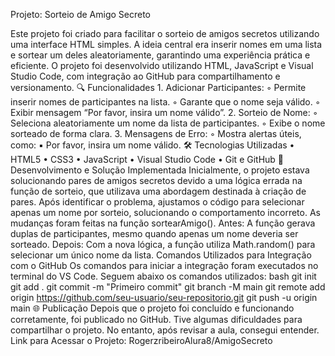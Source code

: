 Projeto: Sorteio de Amigo Secreto

Este projeto foi criado para facilitar o sorteio de amigos secretos utilizando uma interface HTML simples. A ideia central era inserir nomes em uma lista e sortear um deles aleatoriamente, garantindo uma experiência prática e eficiente. O projeto foi desenvolvido utilizando HTML, JavaScript e Visual Studio Code, com integração ao GitHub para compartilhamento e versionamento.
🔍 Funcionalidades
    1. Adicionar Participantes:
        ◦ Permite inserir nomes de participantes na lista.
        ◦ Garante que o nome seja válido.
        ◦ Exibir  mensagem “Por favor, insira um nome válido”.
    2. Sorteio de Nome:
        ◦ Seleciona aleatoriamente um nome da lista de participantes.
        ◦ Exibe o nome sorteado de forma clara.
    3. Mensagens de Erro:
        ◦ Mostra alertas úteis, como:
            ▪ Por favor, insira um nome válido.
🛠️ Tecnologias Utilizadas
    • HTML5
    • CSS3
    • JavaScript
    • Visual Studio Code
    • Git e GitHub
🚀 Desenvolvimento e Solução Implementada
Inicialmente, o projeto estava solucionando pares de amigos secretos devido a uma lógica errada na função de sorteio, que utilizava uma abordagem destinada à criação de pares. Após identificar o problema, ajustamos o código para selecionar apenas um nome por sorteio, solucionando o comportamento incorreto. As mudanças foram feitas na função sortearAmigo().
Antes: A função gerava duplas de participantes, mesmo quando apenas um nome deveria ser sorteado. Depois: Com a nova lógica, a função utiliza Math.random() para selecionar um único nome da lista.
Comandos Utilizados para Integração com o GitHub
Os comandos para iniciar a integração foram executados no terminal do VS Code. Seguem abaixo os comandos utilizados:
bash
git init
git add .
git commit -m "Primeiro commit"
git branch -M main
git remote add origin https://github.com/seu-usuario/seu-repositorio.git
git push -u origin main
🌐 Publicação
Depois que o projeto foi concluído e funcionando corretamente, foi publicado no GitHub. Tive algumas dificuldades para compartilhar o projeto. No entanto, após revisar a aula, consegui entender.
Link para Acessar o Projeto:
RogerzribeiroAlura8/AmigoSecreto 




